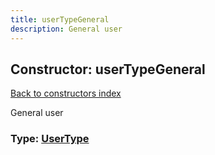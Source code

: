 ```yaml
---
title: userTypeGeneral
description: General user
---
```

## Constructor: userTypeGeneral  
[Back to constructors index](index.md)



General user




### Type: [UserType](../types/UserType.md)


